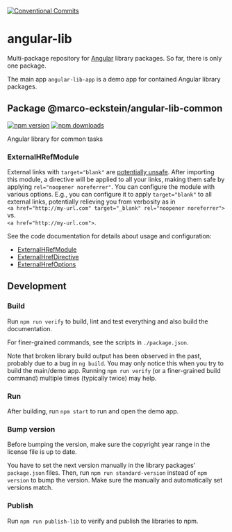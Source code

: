 [![Conventional Commits](https://img.shields.io/badge/Conventional%20Commits-1.0.0-yellow.svg)](
    https://conventionalcommits.org
)

# angular-lib

Multi-package repository for [Angular](https://angular.io/) library packages. So far, there is only one package.

The main app `angular-lib-app` is a demo app for contained Angular library packages.

## Package @marco-eckstein/angular-lib-common

[![npm version](https://badge.fury.io/js/%40marco-eckstein%2Fangular-lib-common.svg)](
    https://badge.fury.io/js/%40marco-eckstein%2Fangular-lib-common
)
[![npm downloads](https://img.shields.io/npm/dt/@marco-eckstein/angular-lib-common.svg)](
    https://npm-stat.com/charts.html?package=%40marco-eckstein%2Fangular-lib-common&from=2018-11-21
)

Angular library for common tasks

### ExternalHRefModule

External links with `target="blank"` are
[potentially unsafe](https://developers.google.com/web/tools/lighthouse/audits/noopener).
After importing this module, a directive will be applied to all your links, making them
safe by applying `rel="noopener noreferrer"`.
You can configure the module with various options.
E.g., you can configure it to apply `target="blank"` to all external links, potentially
relieving you from verbosity as in\
`<a href="http://my-url.com" target="_blank" rel="noopener noreferrer">`\
vs.\
`<a href="http://my-url.com">`.

See the code documentation for details about usage and configuration:

- [ExternalHRefModule](
      projects/marco-eckstein/angular-lib-common/src/lib/external-href/external-href.module.ts
  )
- [ExternalHrefDirective](
      projects/marco-eckstein/angular-lib-common/src/lib/external-href/external-href.directive.ts
  )
- [ExternalHrefOptions](
      projects/marco-eckstein/angular-lib-common/src/lib/external-href/external-href-options.ts
  )

## Development

### Build

Run `npm run verify` to build, lint and test everything and also build the documentation.

For finer-grained commands, see the scripts in `./package.json`.

Note that broken library build output has been observed in the past, probably due to a bug in `ng build`.
You may only notice this when you try to build the main/demo app.
Running `npm run verify` (or a finer-grained build command) multiple times (typically twice) may help.

### Run

After building, run `npm start` to run and open the demo app.

### Bump version

Before bumping the version, make sure the copyright year range in the license file is up to date.

You have to set the next version manually in the library packages' `package.json` files.
Then, run `npm run standard-version` instead of `npm version` to bump the version.
Make sure the manually and automatically set versions match.

### Publish

Run `npm run publish-lib` to verify and publish the libraries to npm.
